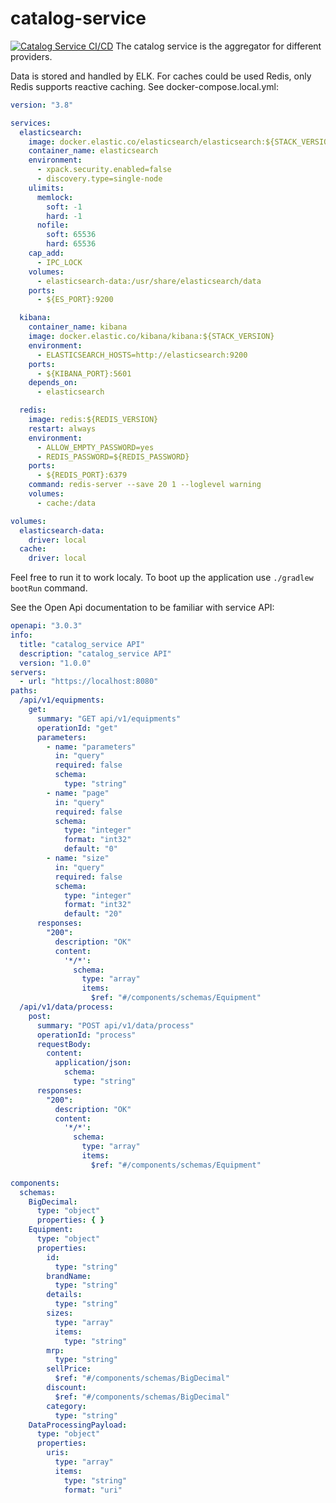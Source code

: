 # catalog-service
[![Catalog Service CI/CD](https://github.com/fragaLY/catalog-service/actions/workflows/catalog-service.yml/badge.svg?branch=master)](https://github.com/fragaLY/catalog-service/actions/workflows/catalog-service.yml)
The catalog service is the aggregator for different providers.

Data is stored and handled by ELK. For caches could be used Redis, only Redis supports reactive caching. See docker-compose.local.yml:

```yml
version: "3.8"

services:
  elasticsearch:
    image: docker.elastic.co/elasticsearch/elasticsearch:${STACK_VERSION}
    container_name: elasticsearch
    environment:
      - xpack.security.enabled=false
      - discovery.type=single-node
    ulimits:
      memlock:
        soft: -1
        hard: -1
      nofile:
        soft: 65536
        hard: 65536
    cap_add:
      - IPC_LOCK
    volumes:
      - elasticsearch-data:/usr/share/elasticsearch/data
    ports:
      - ${ES_PORT}:9200

  kibana:
    container_name: kibana
    image: docker.elastic.co/kibana/kibana:${STACK_VERSION}
    environment:
      - ELASTICSEARCH_HOSTS=http://elasticsearch:9200
    ports:
      - ${KIBANA_PORT}:5601
    depends_on:
      - elasticsearch

  redis:
    image: redis:${REDIS_VERSION}
    restart: always
    environment:
      - ALLOW_EMPTY_PASSWORD=yes
      - REDIS_PASSWORD=${REDIS_PASSWORD}
    ports:
      - ${REDIS_PORT}:6379
    command: redis-server --save 20 1 --loglevel warning
    volumes:
      - cache:/data

volumes:
  elasticsearch-data:
    driver: local
  cache:
    driver: local
```

Feel free to run it to work localy. 
To boot up the application use ```./gradlew bootRun``` command.

See the Open Api documentation to be familiar with service API:

```yaml
openapi: "3.0.3"
info:
  title: "catalog_service API"
  description: "catalog_service API"
  version: "1.0.0"
servers:
  - url: "https://localhost:8080"
paths:
  /api/v1/equipments:
    get:
      summary: "GET api/v1/equipments"
      operationId: "get"
      parameters:
        - name: "parameters"
          in: "query"
          required: false
          schema:
            type: "string"
        - name: "page"
          in: "query"
          required: false
          schema:
            type: "integer"
            format: "int32"
            default: "0"
        - name: "size"
          in: "query"
          required: false
          schema:
            type: "integer"
            format: "int32"
            default: "20"
      responses:
        "200":
          description: "OK"
          content:
            '*/*':
              schema:
                type: "array"
                items:
                  $ref: "#/components/schemas/Equipment"
  /api/v1/data/process:
    post:
      summary: "POST api/v1/data/process"
      operationId: "process"
      requestBody:
        content:
          application/json:
            schema:
              type: "string"
      responses:
        "200":
          description: "OK"
          content:
            '*/*':
              schema:
                type: "array"
                items:
                  $ref: "#/components/schemas/Equipment"

components:
  schemas:
    BigDecimal:
      type: "object"
      properties: { }
    Equipment:
      type: "object"
      properties:
        id:
          type: "string"
        brandName:
          type: "string"
        details:
          type: "string"
        sizes:
          type: "array"
          items:
            type: "string"
        mrp:
          type: "string"
        sellPrice:
          $ref: "#/components/schemas/BigDecimal"
        discount:
          $ref: "#/components/schemas/BigDecimal"
        category:
          type: "string"
    DataProcessingPayload:
      type: "object"
      properties:
        uris:
          type: "array"
          items:
            type: "string"
            format: "uri"
```
